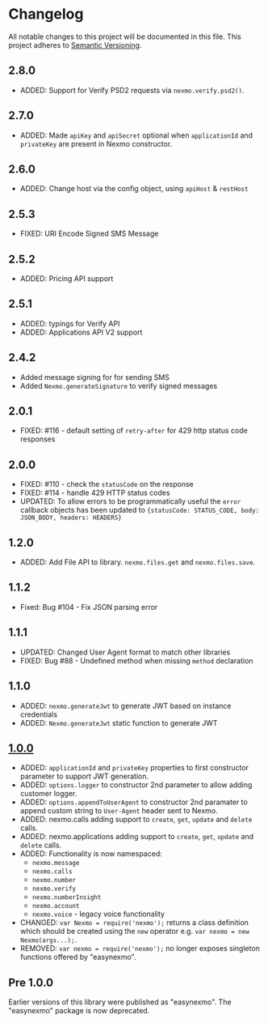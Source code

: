 # Changelog

All notable changes to this project will be documented in this file. This project adheres to [Semantic Versioning](http://semver.org/).

## 2.8.0
- ADDED: Support for Verify PSD2 requests via `nexmo.verify.psd2()`.

## 2.7.0
- ADDED: Made `apiKey` and `apiSecret` optional when `applicationId` and `privateKey` are present in Nexmo constructor.

## 2.6.0
- ADDED: Change host via the config object, using `apiHost` & `restHost`

## 2.5.3
- FIXED: URI Encode Signed SMS Message

## 2.5.2
- ADDED: Pricing API support

## 2.5.1
- ADDED: typings for Verify API
- ADDED: Applications API V2 support

## 2.4.2
- Added message signing for for sending SMS
- Added `Nexmo.generateSignature` to verify signed messages

## 2.0.1

- FIXED: #116 - default setting of `retry-after` for 429 http status code responses

## 2.0.0

- FIXED: #110 - check the `statusCode` on the response
- FIXED: #114 - handle 429 HTTP status codes
- UPDATED: To allow errors to be programmatically useful the `error` callback objects has been updated to `{statusCode: STATUS_CODE, body: JSON_BODY, headers: HEADERS}`

## 1.2.0

- ADDED: Add File API to library. `nexmo.files.get` and `nexmo.files.save`.

## 1.1.2

- Fixed: Bug #104 - Fix JSON parsing error

## 1.1.1

- UPDATED: Changed User Agent format to match other libraries
- FIXED: Bug #88 - Undefined method when missing `method` declaration

## 1.1.0

- ADDED: `nexmo.generateJwt` to generate JWT based on instance credentials
- ADDED: `Nexmo.generateJwt` static function to generate JWT

## [1.0.0]

- ADDED: `applicationId` and `privateKey` properties to first constructor parameter to support JWT generation.
- ADDED: `options.logger` to constructor 2nd parameter to allow adding customer logger.
- ADDED: `options.appendToUserAgent` to constructor 2nd paramater to append custom string to `User-Agent` header sent to Nexmo.
- ADDED: nexmo.calls adding support to `create`, `get`, `update` and `delete` calls.
- ADDED: nexmo.applications adding support to `create`, `get`, `update` and `delete` calls.
- ADDED: Functionality is now namespaced:
  - `nexmo.message`
  - `nexmo.calls`
  - `nexmo.number`
  - `nexmo.verify`
  - `nexmo.numberInsight`
  - `nexmo.account`
  - `nexmo.voice` - legacy voice functionality
- CHANGED: `var Nexmo = require('nexmo');` returns a class definition which should be created using the `new` operator e.g. `var nexmo = new Nexmo(args...);`.
- REMOVED: `var nexmo = require('nexmo');` no longer exposes singleton functions offered by "easynexmo".

## Pre 1.0.0

Earlier versions of this library were published as "easynexmo". The "easynexmo" package is now deprecated.

[1.0.0]: https://github.com/Nexmo/nexmo-node/tree/v1.0.0
